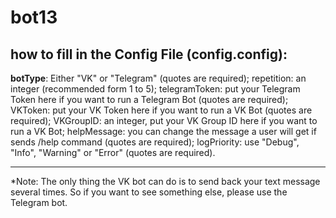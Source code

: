 # bot13

## how to fill in the Config File (config.config):

**botType**: Either "VK" or "Telegram" (quotes are required);
repetition: an integer (recommended form 1 to 5);
telegramToken: put your Telegram Token here if you want to run a Telegram Bot (quotes are required);
VKToken: put your VK Token here if you want to run a VK Bot  (quotes are required);
VKGroupID: an integer, put your VK Group ID here if you want to run a VK Bot;
helpMessage: you can change the message a user will get if sends /help command (quotes are required);
logPriority: use "Debug", "Info", "Warning" or "Error" (quotes are required).

---
*Note:
The only thing the VK bot can do is to send back your text message several times. 
So if you want to see something else, please use the Telegram bot.